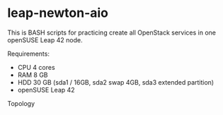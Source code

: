 # leap-newton-aio

This is BASH scripts for practicing create all OpenStack services in one openSUSE Leap 42 node.

Requirements:
* CPU 4 cores
* RAM 8 GB
* HDD 30 GB (sda1 / 16GB, sda2 swap 4GB, sda3 extended partition)
* openSUSE Leap 42

Topology

